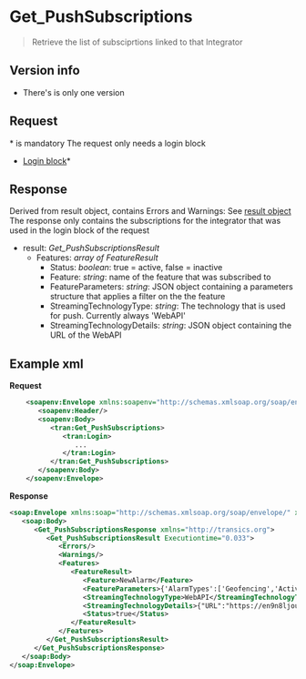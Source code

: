 <!-- docs/op/Get_PushSubscriptions/README.md -->
# Get_PushSubscriptions

> Retrieve the list of subsciprtions linked to that Integrator

## Version info
- There's is only one version

## Request
\* is mandatory
The request only needs a login block

- [Login block](/detail/loginblock.md)*

## Response
Derived from result object, contains Errors and Warnings: See [result object](/detail/resultobject.md)
The response only contains the subscriptions for the integrator that was used in the login block of the request
- result: _Get_PushSubscriptionsResult_
	- Features: _array of FeatureResult_
		- Status: _boolean_: true = active, false = inactive
		- Feature: _string_: name of the feature that was subscribed to
		- FeatureParameters: _string_: JSON object containing a parameters structure that applies a filter on the the feature
        - StreamingTechnologyType: _string_: The technology that is used for push. Currently always 'WebAPI'
        - StreamingTechnologyDetails: _string_: JSON object containing the URL of the WebAPI

## Example xml
**Request**
```XML
	<soapenv:Envelope xmlns:soapenv="http://schemas.xmlsoap.org/soap/envelope/" xmlns:tran="http://transics.org">
	   <soapenv:Header/>
	   <soapenv:Body>
	      <tran:Get_PushSubscriptions>
	         <tran:Login>
	            ...
	         </tran:Login>
	      </tran:Get_PushSubscriptions>
	   </soapenv:Body>
	</soapenv:Envelope>
```

**Response**
```XML
<soap:Envelope xmlns:soap="http://schemas.xmlsoap.org/soap/envelope/" xmlns:xsi="http://www.w3.org/2001/XMLSchema-instance" xmlns:xsd="http://www.w3.org/2001/XMLSchema">
   <soap:Body>
      <Get_PushSubscriptionsResponse xmlns="http://transics.org">
         <Get_PushSubscriptionsResult Executiontime="0.033">
            <Errors/>
            <Warnings/>
            <Features>
               <FeatureResult>
                  <Feature>NewAlarm</Feature>
                  <FeatureParameters>{'AlarmTypes':['Geofencing','ActivityTakesTooLong'],'AlarmPOIEnrichmentRequired':1}</FeatureParameters>
                  <StreamingTechnologyType>WebAPI</StreamingTechnologyType>
                  <StreamingTechnologyDetails>{"URL":"https://en9n8ljouo5e.x.test.net"}</StreamingTechnologyDetails>
                  <Status>true</Status>
               </FeatureResult>
            </Features>
         </Get_PushSubscriptionsResult>
      </Get_PushSubscriptionsResponse>
   </soap:Body>
</soap:Envelope>
```